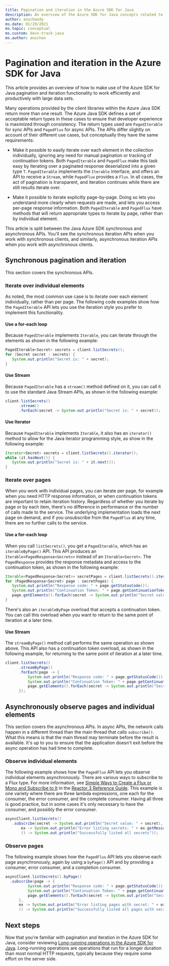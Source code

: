 ```yaml
---
title: Pagination and iteration in the Azure SDK for Java
description: An overview of the Azure SDK for Java concepts related to pagination and iteration
author: anuchandy
ms.date: 01/29/2021
ms.topic: conceptual
ms.custom: devx-track-java
ms.author: anuchan
---
```


# Pagination and iteration in the Azure SDK for Java

This article provides an overview of how to make use of the Azure SDK for Java pagination and iteration functionality to work efficiently and productively with large data sets.

Many operations provided by the client libraries within the Azure Java SDK return more than one result. The Azure Java SDK defines a set of acceptable return types in these cases to ensure that developer experience is maximized through consistency. The return types used are `PagedIterable` for sync APIs and `PagedFlux` for async APIs. The APIs differ slightly on account of their different use cases, but conceptually they have the same requirements:

- Make it possible to easily iterate over each element in the collection individually, ignoring any need for manual pagination or tracking of continuation tokens. Both `PagedIterable` and `PagedFlux` make this task easy by iterating over a paginated response deserialized into a given type `T`. `PagedIterable` implements the `Iterable` interface, and offers an API to receive a `Stream`, while `PagedFlux` provides a `Flux`. In all cases, the act of pagination is transparent, and iteration continues while there are still results iterate over.

- Make it possible to iterate explicitly page-by-page. Doing so lets you understand more clearly when requests are made, and lets you access per-page response information. Both `PagedIterable` and `PagedFlux` have methods that will return appropriate types to iterate by page, rather than by individual element.

This article is split between the Java Azure SDK synchronous and asynchronous APIs. You'll see the synchronous iteration APIs when you work with synchronous clients, and similarly, asynchronous iteration APIs when you work with asynchronous clients.

## Synchronous pagination and iteration

This section covers the synchronous APIs.

### Iterate over individual elements

As noted, the most common use case is to iterate over each element individually, rather than per page. The following code examples show how the `PagedIterable` API lets you use the iteration style you prefer to implement this functionality.

#### Use a for-each loop

Because `PagedIterable` implements `Iterable`, you can iterate through the elements as shown in the following example:

```java
PagedIterable<Secret> secrets = client.listSecrets();
for (Secret secret : secrets) {
   System.out.println("Secret is: " + secret);
}
```

#### Use Stream

Because `PagedIterable` has a `stream()` method defined on it, you can call it to use the standard Java Stream APIs, as shown in the following example:

```java
client.listSecrets()
      .stream()
      .forEach(secret -> System.out.println("Secret is: " + secret));
```

#### Use Iterator

Because `PagedIterable` implements `Iterable`, it also has an `iterator()` method to allow for the Java iterator programming style, as show in the following example:

```java
Iterator<Secret> secrets = client.listSecrets().iterator();
while (it.hasNext()) {
   System.out.println("Secret is: " + it.next());
}
```

### Iterate over pages

When you work with individual pages, you can iterate per page, for example when you need HTTP response information, or when continuation tokens are important to retain iteration history. Regardless of whether you iterate by page or by each item, there's no difference in performance or the number of calls made to the service. The underlying implementation loads the next page on demand, and if you unsubscribe from the `PagedFlux` at any time, there are no further calls to the service.

#### Use a for-each loop

When you call `listSecrets()`, you get a `PagedIterable`, which has an `iterableByPage()` API. This API produces an `Iterable<PagedResponse<Secret>>` instead of an `Iterable<Secret>`. The `PagedResponse` provides the response metadata and access to the continuation token, as shown in the following example:

```java
Iterable<PagedResponse<Secret>> secretPages = client.listSecrets().iterableByPage();
for (PagedResponse<Secret> page : secretPages) {
   System.out.println("Response code: " + page.getStatusCode());
   System.out.println("Continuation Token: " + page.getContinuationToken());
   page.getElements().forEach(secret -> System.out.println("Secret value: " + secret))
}
```

There's also an `iterableByPage` overload that accepts a continuation token. You can call this overload when you want to return to the same point of iteration at a later time.

#### Use Stream

The `streamByPage()` method call performs the same operation as shown above. This API also has a continuation token overload, as shown in the following example, for returning to the same point of iteration at a later time.

```java
client.listSecrets()
      .streamByPage()
      .forEach(page -> {
          System.out.println("Response code: " + page.getStatusCode());
          System.out.println("Continuation Token: " + page.getContinuationToken());
          page.getElements().forEach(secret -> System.out.println("Secret value: " + secret))
      });
```

## Asynchronously observe pages and individual elements

This section covers the asynchronous APIs. In async APIs, the network calls happen in a different thread than the main thread that calls `subscribe()`. What this means is that the main thread may terminate before the result is available. It's up to you to ensure that the application doesn't exit before the async operation has had time to complete.

### Observe individual elements

The following example shows how the `PagedFlux` API lets you observe individual elements asynchronously. There are various ways to subscribe to a Flux type. For more information, see [Simple Ways to Create a Flux or Mono and Subscribe to It](https://projectreactor.io/docs/core/release/reference/#_simple_ways_to_create_a_flux_or_mono_and_subscribe_to_it) in the [Reactor 3 Reference Guide](https://projectreactor.io/docs/core/release/reference). This example is one variety where there are three lambda expressions, one each for the consumer, the error consumer, and the complete consumer. Having all three is good practice, but in some cases it's only necessary to have the consumer, and possibly the error consumer.

 ```java
asyncClient.listSecrets()
    .subscribe(secret -> System.out.println("Secret value: " + secret),
        ex -> System.out.println("Error listing secrets: " + ex.getMessage()),
        () -> System.out.println("Successfully listed all secrets"));
 ```

### Observe pages

 The following example shows how the `PagedFlux` API lets you observe each page asynchronously, again by using a `byPage()` API and by providing a consumer, error consumer, and a completion consumer.

  ```java
asyncClient.listSecrets().byPage()
    .subscribe(page -> {
            System.out.println("Response code: " + page.getStatusCode());
            System.out.println("Continuation Token: " + page.getContinuationToken());
            page.getElements().forEach(secret -> System.out.println("Secret value: " + secret))
        },
        ex -> System.out.println("Error listing pages with secret: " + ex.getMessage()),
        () -> System.out.println("Successfully listed all pages with secret"));
 ```

## Next steps

Now that you're familiar with pagination and iteration in the Azure SDK for Java, consider reviewing [Long-running operations in the Azure SDK for Java](java-sdk-lro.md). Long-running operations are operations that run for a longer duration than most normal HTTP requests, typically because they require some effort on the server side.
